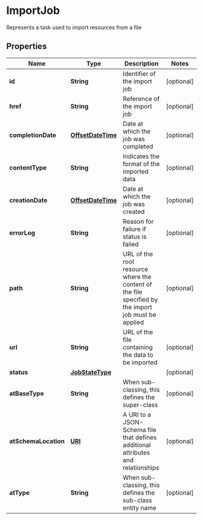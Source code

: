 

# ImportJob

Represents a task used to import resources from a file
## Properties

Name | Type | Description | Notes
------------ | ------------- | ------------- | -------------
**id** | **String** | Identifier of the import job |  [optional]
**href** | **String** | Reference of the import job |  [optional]
**completionDate** | [**OffsetDateTime**](OffsetDateTime.md) | Date at which the job was completed |  [optional]
**contentType** | **String** | Indicates the format of the imported data |  [optional]
**creationDate** | [**OffsetDateTime**](OffsetDateTime.md) | Date at which the job was created |  [optional]
**errorLog** | **String** | Reason for failure if status is failed |  [optional]
**path** | **String** | URL of the root resource where the content of the file specified by the import job must be applied |  [optional]
**url** | **String** | URL of the file containing the data to be imported |  [optional]
**status** | [**JobStateType**](JobStateType.md) |  |  [optional]
**atBaseType** | **String** | When sub-classing, this defines the super-class |  [optional]
**atSchemaLocation** | [**URI**](URI.md) | A URI to a JSON-Schema file that defines additional attributes and relationships |  [optional]
**atType** | **String** | When sub-classing, this defines the sub-class entity name |  [optional]



